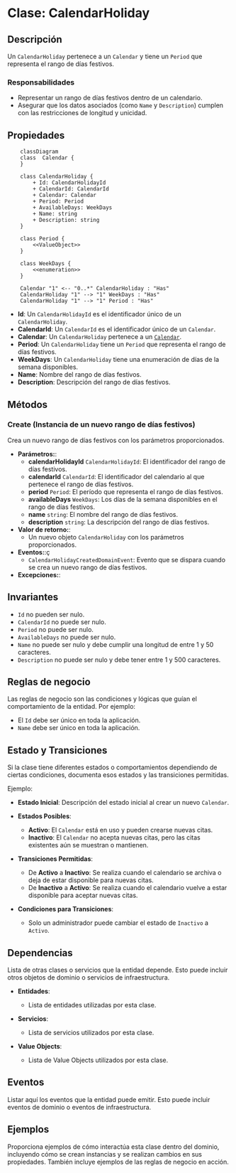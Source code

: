 # Clase: CalendarHoliday

## Descripción

Un `CalendarHoliday` pertenece a un `Calendar` y tiene un `Period` que representa el rango de días festivos.

### Responsabilidades

- Representar un rango de días festivos dentro de un calendario.
- Asegurar que los datos asociados (como `Name` y `Description`) cumplen con las restricciones de longitud y unicidad.

## Propiedades

```mermaid
    classDiagram
    class  Calendar {
    }

    class CalendarHoliday {
        + Id: CalendarHolidayId
        + CalendarId: CalendarId
        + Calendar: Calendar
        + Period: Period
        + AvailableDays: WeekDays
        + Name: string
        + Description: string
    }

    class Period {
        <<ValueObject>>
    }

    class WeekDays {
        <<enumeration>>
    }

    Calendar "1" <-- "0..*" CalendarHoliday : "Has"
    CalendarHoliday "1" --> "1" WeekDays : "Has"
    CalendarHoliday "1" --> "1" Period : "Has"
```

- **Id**: Un `CalendarHolidayId` es el identificador único de un `CalendarHoliday`.
- **CalendarId**: Un `CalendarId` es el identificador único de un `Calendar`.
- **Calendar**: Un `CalendarHoliday` pertenece a un [`Calendar`](./calendar.md).
- **Period**: Un `CalendarHoliday` tiene un `Period` que representa el rango de días festivos.
- **WeekDays**: Un `CalendarHoliday` tiene una enumeración de días de la semana disponibles.
- **Name**: Nombre del rango de días festivos.
- **Description**: Descripción del rango de días festivos.

## Métodos

### Create (Instancia de un nuevo rango de días festivos)

Crea un nuevo rango de días festivos con los parámetros proporcionados.

- **Parámetros:**:
  - **calendarHolidayId** `CalendarHolidayId`: El identificador del rango de días festivos.
  - **calendarId** `CalendarId`: El identificador del calendario al que pertenece el rango de días festivos.
  - **period** `Period`: El período que representa el rango de días festivos.
  - **availableDays** `WeekDays`: Los días de la semana disponibles en el rango de días festivos.
  - **name** `string`: El nombre del rango de días festivos.
  - **description** `string`: La descripción del rango de días festivos.
- **Valor de retorno:**:
  - Un nuevo objeto `CalendarHoliday` con los parámetros proporcionados.
- **Eventos:**:ç
  - `CalendarHolidayCreatedDomainEvent`: Evento que se dispara cuando se crea un nuevo rango de días festivos.
- **Excepciones:**:

## Invariantes

- `Id` no pueden ser nulo.
- `CalendarId` no puede ser nulo.
- `Period` no puede ser nulo.
- `AvailableDays` no puede ser nulo.
- `Name` no puede ser nulo y debe cumplir una longitud de entre 1 y 50 caracteres.
- `Description` no puede ser nulo y debe tener entre 1 y 500 caracteres.

## Reglas de negocio

Las reglas de negocio son las condiciones y lógicas que guían el comportamiento de la entidad. Por ejemplo:

- El `Id` debe ser único en toda la aplicación.
- `Name` debe ser único en toda la aplicación.

## Estado y Transiciones

Si la clase tiene diferentes estados o comportamientos dependiendo de ciertas condiciones, documenta esos estados y las transiciones permitidas.

Ejemplo:

- **Estado Inicial**: Descripción del estado inicial al crear un nuevo `Calendar`.

- **Estados Posibles**:
  - **Activo**: El `Calendar` está en uso y pueden crearse nuevas citas.
  - **Inactivo**: El `Calendar` no acepta nuevas citas, pero las citas existentes aún se muestran o mantienen.

- **Transiciones Permitidas**:
  - De **Activo** a **Inactivo**: Se realiza cuando el calendario se archiva o deja de estar disponible para nuevas citas.
  - De **Inactivo** a **Activo**: Se realiza cuando el calendario vuelve a estar disponible para aceptar nuevas citas.

- **Condiciones para Transiciones**:
  - Solo un administrador puede cambiar el estado de `Inactivo` a `Activo`.

## Dependencias

Lista de otras clases o servicios que la entidad depende. Esto puede incluir otros objetos de dominio o servicios de infraestructura.

- **Entidades**:
  - Lista de entidades utilizadas por esta clase.

- **Servicios**:
  - Lista de servicios utilizados por esta clase.

- **Value Objects**:
  - Lista de Value Objects utilizados por esta clase.

## Eventos

Listar aquí los eventos que la entidad puede emitir. Esto puede incluir eventos de dominio o eventos de infraestructura.

## Ejemplos

Proporciona ejemplos de cómo interactúa esta clase dentro del dominio, incluyendo cómo se crean instancias y se realizan cambios en sus propiedades. También incluye ejemplos de las reglas de negocio en acción.
